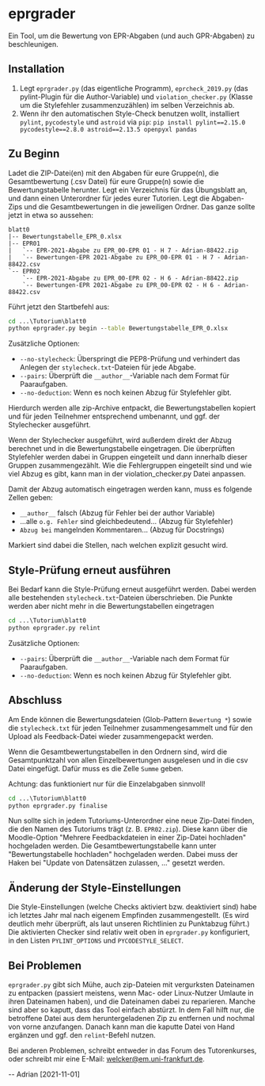 # eprgrader

Ein Tool, um die Bewertung von EPR-Abgaben (und auch GPR-Abgaben) zu beschleunigen.

## Installation

1. Legt `eprgrader.py` (das eigentliche Programm), `eprcheck_2019.py` (das pylint-Plugin für die
Author-Variable) und `violation_checker.py` (Klasse um die Stylefehler zusammenzuzählen) im 
   selben Verzeichnis ab.
2. Wenn ihr den automatischen Style-Check benutzen wollt, installiert `pylint`, `pycodestyle` 
   und `astroid` via `pip`:
   `pip install pylint==2.15.0 pycodestyle==2.8.0 astroid==2.13.5 openpyxl pandas`

## Zu Beginn

Ladet die ZIP-Datei(en) mit den Abgaben für eure Gruppe(n), die Gesamtbewertung (.csv Datei) für 
eure Gruppe(n) sowie die Bewertungstabelle herunter.
Legt ein Verzeichnis für das Übungsblatt an, und dann einen Unterordner für jedes eurer Tutorien.
Legt die Abgaben-Zips und die Gesamtbewertungen in die jeweiligen Ordner. Das ganze sollte 
jetzt in etwa so aussehen:

```
blatt0
|-- Bewertungstabelle_EPR_0.xlsx
|-- EPR01
|   `-- EPR-2021-Abgabe zu EPR_00-EPR 01 - H 7 - Adrian-88422.zip
|   `-- Bewertungen-EPR 2021-Abgabe zu EPR_00-EPR 01 - H 7 - Adrian-88422.csv
`-- EPR02
    `-- EPR-2021-Abgabe zu EPR_00-EPR 02 - H 6 - Adrian-88422.zip
    `-- Bewertungen-EPR 2021-Abgabe zu EPR_00-EPR 02 - H 6 - Adrian-88422.csv
```

Führt jetzt den Startbefehl aus:
```cmd
cd ...\Tutorium\blatt0
python eprgrader.py begin --table Bewertungstabelle_EPR_0.xlsx
```

Zusätzliche Optionen:
* `--no-stylecheck`: Überspringt die PEP8-Prüfung und verhindert das Anlegen der `stylecheck.txt`-Dateien für jede Abgabe.
* `--pairs`: Überprüft die `__author__`-Variable nach dem Format für Paaraufgaben.
* `--no-deduction`: Wenn es noch keinen Abzug für Stylefehler gibt.

Hierdurch werden alle zip-Archive entpackt, die Bewertungstabellen kopiert und für jeden Teilnehmer
entsprechend umbenannt, und ggf. der Stylechecker ausgeführt.

Wenn der Stylechecker ausgeführt, wird außerdem direkt der Abzug berechnet und in die 
Bewertungstabelle eingetragen. Die überprüften Stylefehler werden dabei in Gruppen eingeteilt 
und dann innerhalb dieser Gruppen zusammengezählt. Wie die Fehlergruppen eingeteilt sind und wie 
viel Abzug es gibt, kann man in der violation_checker.py Datei anpassen.

Damit der Abzug automatisch eingetragen werden kann, muss es folgende Zellen geben: 
   - `__author__`  falsch (Abzug für Fehler bei der author Variable)    
  - ...alle `o.g. Fehler` sind gleichbedeutend... (Abzug für Stylefehler)
  - `Abzug bei` mangelnden Kommentaren... (Abzug für Docstrings)

Markiert sind dabei die Stellen, nach welchen explizit gesucht wird.


## Style-Prüfung erneut ausführen

Bei Bedarf kann die Style-Prüfung erneut ausgeführt werden. Dabei werden alle bestehenden
`stylecheck.txt`-Dateien überschrieben.
Die Punkte werden aber nicht mehr in die Bewertungstabellen eingetragen

```cmd
cd ...\Tutorium\blatt0
python eprgrader.py relint
```

Zusätzliche Optionen:
* `--pairs`: Überprüft die `__author__`-Variable nach dem Format für Paaraufgaben.
* `--no-deduction`: Wenn es noch keinen Abzug für Stylefehler gibt.

## Abschluss

Am Ende können die Bewertungsdateien (Glob-Pattern `Bewertung *`) sowie die `stylecheck.txt`
für jeden Teilnehmer zusammengesammelt und für den Upload als Feedback-Datei wieder zusammengepackt
werden.

Wenn die Gesamtbewertungstabellen in den Ordnern sind, wird die Gesamtpunktzahl von allen 
Einzelbewertungen ausgelesen und in die csv Datei eingefügt. Dafür muss es die Zelle `Summe` geben.

Achtung: das funktioniert nur für die Einzelabgaben sinnvoll!

```cmd
cd ...\Tutorium\blatt0
python eprgrader.py finalise
```

Nun sollte sich in jedem Tutoriums-Unterordner eine neue Zip-Datei finden, die den Namen
des Tutoriums trägt (z. B. `EPR02.zip`). Diese kann über die Moodle-Option "Mehrere Feedbackdateien
in einer Zip-Datei hochladen" hochgeladen werden.
Die Gesamtbewertungstabelle kann unter "Bewertungstabelle hochladen" hochgeladen werden. Dabei 
muss der Haken bei "Update von Datensätzen zulassen, ..." gesetzt werden.


## Änderung der Style-Einstellungen

Die Style-Einstellungen (welche Checks aktiviert bzw. deaktiviert sind) habe ich letztes Jahr
mal nach eigenem Empfinden zusammengestellt. (Es wird deutlich mehr überprüft, als laut unseren
Richtlinien zu Punktabzug führt.) Die aktivierten Checker sind relativ weit oben in `eprgrader.py`
konfiguriert, in den Listen `PYLINT_OPTIONS` und `PYCODESTYLE_SELECT`.

## Bei Problemen

`eprgrader.py` gibt sich Mühe, auch zip-Dateien mit vergurksten Dateinamen zu entpacken (passiert
meistens, wenn Mac- oder Linux-Nutzer Umlaute in ihren Dateinamen haben), und die Dateinamen
dabei zu reparieren. Manche sind aber so kaputt, dass das Tool einfach abstürzt. In dem Fall
hilft nur, die betroffene Datei aus dem heruntergeladenen Zip zu entfernen und nochmal von vorne
anzufangen. Danach kann man die kaputte Datei von Hand ergänzen und ggf. den `relint`-Befehl nutzen.

Bei anderen Problemen, schreibt entweder in das Forum des Tutorenkurses, oder schreibt mir eine
E-Mail: [welcker@em.uni-frankfurt.de](mailto:welcker@em.uni-frankfurt.de).

-- Adrian [2021-11-01]